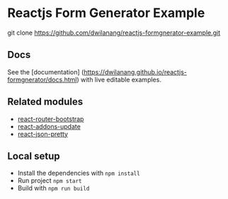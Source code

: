 # Reactjs Form Generator Example

git clone https://github.com/dwilanang/reactjs-formgnerator-example.git

## Docs

See the [documentation] (https://dwilanang.github.io/reactjs-formgnerator/docs.html) with live editable examples.

## Related modules

- [react-router-bootstrap](https://github.com/react-bootstrap/react-bootstrap)
- [react-addons-update](https://facebook.github.io/react/docs/update.html)
- [react-json-pretty](https://github.com/chenckang/react-json-pretty)

## Local setup

- Install the dependencies with `npm install`
- Run project `npm start`
- Build with `npm run build`
